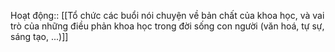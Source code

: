 Hoạt động:: [[Tổ chức các buổi nói chuyện về bản chất của khoa học, và vai trò của những điều phản khoa học trong đời sống con người (văn hoá, tự sự, sáng tạo, ...)]]
